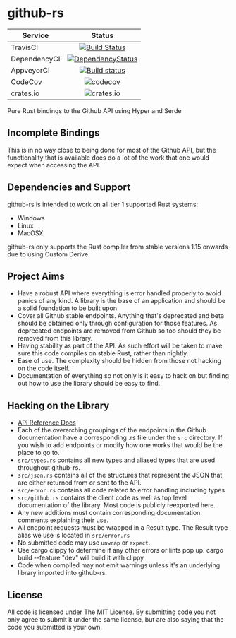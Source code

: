 # github-rs

| Service      | Status |
| -------      | :----: |
| TravisCI     | [![Build Status](https://travis-ci.org/mgattozzi/github-rs.svg?branch=master)](https://travis-ci.org/mgattozzi/github-rs)   |
| DependencyCI | [![DependencyStatus](https://dependencyci.com/github/mgattozzi/github-rs/badge)](https://dependencyci.com/github/mgattozzi/github-rs)   |
| AppveyorCI   | [![Build status](https://ci.appveyor.com/api/projects/status/st04a7hltt8h42lq?svg=true)](https://ci.appveyor.com/project/mgattozzi/github-rs)       |
| CodeCov   | [![codecov](https://codecov.io/gh/mgattozzi/github-rs/branch/master/graph/badge.svg)](https://codecov.io/gh/mgattozzi/github-rs)      |
| crates.io | ![crates.io](https://img.shields.io/crates/v/github-rs.svg)

Pure Rust bindings to the Github API using Hyper and Serde

## Incomplete Bindings
This is in no way close to being done for most of the Github API, but
the functionality that is available does do a lot of the work that one
would expect when accessing the API.

## Dependencies and Support
github-rs is intended to work on all tier 1 supported Rust systems:

- Windows
- Linux
- MacOSX

github-rs only supports the Rust compiler from stable versions 1.15 onwards
due to using Custom Derive.

## Project Aims
- Have a robust API where everything is error handled properly to avoid
  panics of any kind. A library is the base of an application and should
  be a solid foundation to be built upon
- Cover all Github stable endpoints. Anything that's deprecated and beta
  should be obtained only through configuration for those features. As
  deprecated endpoints are removed from Github so too should they be
  removed from this library.
- Having stability as part of the API. As such effort will be
  taken to make sure this code compiles on stable Rust, rather than
  nightly.
- Ease of use. The complexity should be hidden from those not hacking on
  the code itself.
- Documentation of everything so not only is it easy to hack on but
  finding out how to use the library should be easy to find.

## Hacking on the Library
- [API Reference Docs](https://developer.github.com/v3/)
- Each of the overarching groupings of the endpoints in the
  Github documentation have a corresponding .rs file under the `src`
  directory. If you wish to add endpoints or modify how one works that
  would be the place to go to.
- `src/types.rs` contains all new types and aliased types that are used
  throughout github-rs.
- `src/json.rs` contains all of the structures that represent the JSON
  that are either returned from or sent to the API.
- `src/error.rs` contains all code related to error handling including
  types
- `src/github.rs` contains the client code as well as top level
  documentation of the library. Most code is publicly reexported here.
- Any new additions must contain corresponding documentation comments
  explaining their use.
- All endpoint requests must be wrapped in a Result type. The Result
  type alias we use is located in `src/error.rs`
- No submitted code may use `unwrap` or `expect`.
- Use cargo clippy to determine if any other errors or lints pop up.
  cargo build --feature "dev" will build it with clippy
- Code when compiled may not emit warnings unless it's an underlying
  library imported into github-rs.

## License
All code is licensed under The MIT License. By submitting code you not
only agree to submit it under the same license, but are also saying that
the code you submitted is your own.
